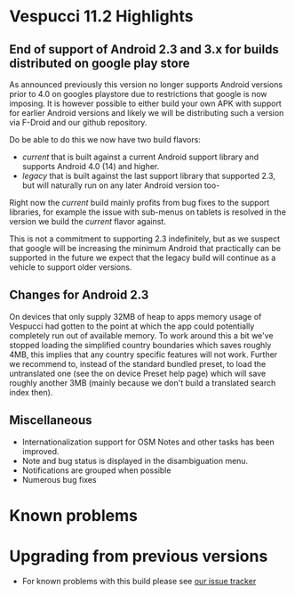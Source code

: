 # Vespucci 11.2 Highlights

## End of support of Android 2.3 and 3.x for builds distributed on google play store

As announced previously this version no longer supports Android versions prior to 4.0 on googles playstore due to restrictions that google is now imposing. It is however possible to either build your own APK with support for earlier Android versions and likely we will be distributing such a version via F-Droid and our github repository.

Do be able to do this we now have two build flavors:

* _current_ that is built against a current Android support library and supports Android 4.0 (14) and higher.
* _legacy_ that is built against the last support library that supported 2.3, but will naturally run on any later Android version too-

Right now the _current_ build mainly profits from bug fixes to the support libraries, for example the issue with sub-menus on tablets is resolved in the version we build the _current_ flavor against.

This is not a commitment to supporting 2.3 indefinitely, but as we suspect that google will be increasing the minimum Android that practically can be supported in the future we expect that the legacy build will continue as a vehicle to support older versions.

## Changes for Android 2.3

On devices that only supply 32MB of heap to apps memory usage of Vespucci had gotten to the point at which the app could potentially completely run out of available memory. To work around this a bit we've stopped loading the simplified country boundaries which saves roughly 4MB, this implies that any country specific features will not work. Further we recommend to, instead of the standard bundled preset, to load the untranslated one (see the on device Preset help page) which will save roughly another 3MB (mainly because we don't build a translated search index then).

## Miscellaneous 

* Internationalization support for OSM Notes and other tasks has been improved.
* Note and bug status is displayed in the disambiguation menu.
* Notifications are grouped when possible
* Numerous bug fixes

# Known problems

# Upgrading from previous versions

* For known problems with this build please see [our issue tracker](https://github.com/MarcusWolschon/osmeditor4android/issues)

